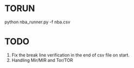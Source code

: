 # TORUN

python nba_runner.py -f nba.csv

# TODO

1. Fix the break line verification in the end of csv file on start.
2. Handling Mir/MIR and Tor/TOR
